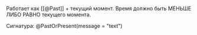 Работает как [[@Past]] + текущий момент.
Время должно быть МЕНЬШЕ ЛИБО РАВНО текущего момента.

Сигнатура:
@PastOrPresent(message = "text")